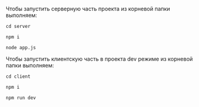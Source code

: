 Чтобы запустить серверную часть проекта из корневой папки выполняем:
```
cd server
```
```
npm i
```
```
node app.js
```
Чтобы запустить клиентскую часть в проекта dev режиме из корневой папки выполняем:
```
cd client
```
```
npm i
```
```
npm run dev
``` 
